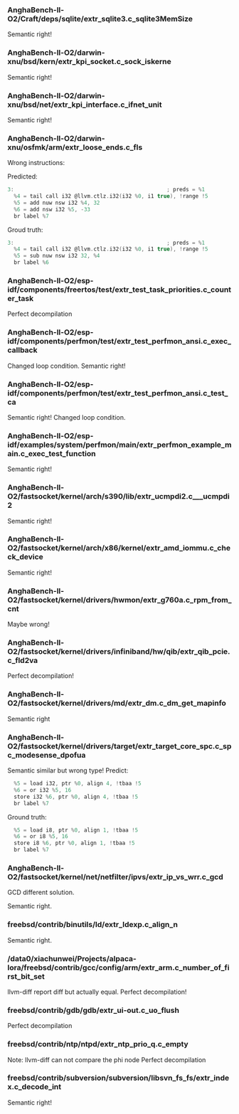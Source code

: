 

### AnghaBench-ll-O2/Craft/deps/sqlite/extr_sqlite3.c_sqlite3MemSize
Semantic right!

### AnghaBench-ll-O2/darwin-xnu/bsd/kern/extr_kpi_socket.c_sock_iskerne
Semantic right!

### AnghaBench-ll-O2/darwin-xnu/bsd/net/extr_kpi_interface.c_ifnet_unit
Semantic right!

### AnghaBench-ll-O2/darwin-xnu/osfmk/arm/extr_loose_ends.c_fls
Wrong instructions:

Predicted:
```C
3:                                                ; preds = %1
  %4 = tail call i32 @llvm.ctlz.i32(i32 %0, i1 true), !range !5
  %5 = add nuw nsw i32 %4, 32
  %6 = add nsw i32 %5, -33
  br label %7
```
Groud truth:
```C
3:                                                ; preds = %1
  %4 = tail call i32 @llvm.ctlz.i32(i32 %0, i1 true), !range !5
  %5 = sub nuw nsw i32 32, %4
  br label %6
```

### AnghaBench-ll-O2/esp-idf/components/freertos/test/extr_test_task_priorities.c_counter_task

Perfect decompilation

### AnghaBench-ll-O2/esp-idf/components/perfmon/test/extr_test_perfmon_ansi.c_exec_callback
Changed loop condition.
Semantic right!


### AnghaBench-ll-O2/esp-idf/components/perfmon/test/extr_test_perfmon_ansi.c_test_ca
Semantic right!
Changed loop condition.

### AnghaBench-ll-O2/esp-idf/examples/system/perfmon/main/extr_perfmon_example_main.c_exec_test_function
Semantic right!

### AnghaBench-ll-O2/fastsocket/kernel/arch/s390/lib/extr_ucmpdi2.c___ucmpdi2
Semantic right!

### AnghaBench-ll-O2/fastsocket/kernel/arch/x86/kernel/extr_amd_iommu.c_check_device
Semantic right!



### AnghaBench-ll-O2/fastsocket/kernel/drivers/hwmon/extr_g760a.c_rpm_from_cnt
Maybe wrong!

### AnghaBench-ll-O2/fastsocket/kernel/drivers/infiniband/hw/qib/extr_qib_pcie.c_fld2va
Perfect decompilation!

### AnghaBench-ll-O2/fastsocket/kernel/drivers/md/extr_dm.c_dm_get_mapinfo

Semantic right

### AnghaBench-ll-O2/fastsocket/kernel/drivers/target/extr_target_core_spc.c_spc_modesense_dpofua

Semantic similar but wrong type!
Predict:
```C
  %5 = load i32, ptr %0, align 4, !tbaa !5
  %6 = or i32 %5, 16
  store i32 %6, ptr %0, align 4, !tbaa !5
  br label %7
```
Ground truth:
```C
  %5 = load i8, ptr %0, align 1, !tbaa !5
  %6 = or i8 %5, 16
  store i8 %6, ptr %0, align 1, !tbaa !5
  br label %7
```


### AnghaBench-ll-O2/fastsocket/kernel/net/netfilter/ipvs/extr_ip_vs_wrr.c_gcd

GCD different solution.

Semantic right.


### freebsd/contrib/binutils/ld/extr_ldexp.c_align_n
Semantic right.


### /data0/xiachunwei/Projects/alpaca-lora/freebsd/contrib/gcc/config/arm/extr_arm.c_number_of_first_bit_set
llvm-diff report diff but actually equal.
Perfect decompilation!


### freebsd/contrib/gdb/gdb/extr_ui-out.c_uo_flush
Perfect decompilation


### freebsd/contrib/ntp/ntpd/extr_ntp_prio_q.c_empty

Note: llvm-diff can not compare the phi node
Perfect decompilation


### freebsd/contrib/subversion/subversion/libsvn_fs_fs/extr_index.c_decode_int
Semantic right!

